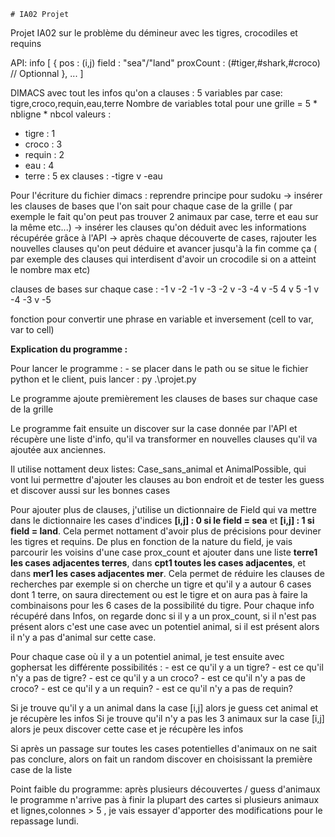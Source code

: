     # IA02 Projet 

Projet IA02 sur le problème du démineur avec les tigres, crocodiles et requins

API: 
info [ {
    pos : (i,j)
    field : "sea"/"land"
    proxCount : (#tiger,#shark,#croco) // Optionnal
},
... ]

DIMACS avec tout les infos qu'on a 
clauses : 5 variables par case: tigre,croco,requin,eau,terre
Nombre de variables total pour une grille = 5 * nbligne * nbcol
valeurs : 
- tigre : 1
- croco : 3
- requin : 2
- eau : 4
- terre : 5
ex clauses : -tigre v -eau

Pour l'écriture du fichier dimacs : reprendre principe pour sudoku 
-> insérer les clauses de bases que l'on sait pour chaque case de la grille ( par exemple le fait qu'on peut pas trouver 2 animaux par case, terre et eau sur la même etc...)
-> insérer les clauses qu'on déduit avec les informations récupérée grâce à l'API
-> après chaque découverte de cases, rajouter les nouvelles clauses qu'on peut déduire et avancer jusqu'à la fin comme ça ( par exemple des clauses qui interdisent d'avoir un crocodile si on a atteint le nombre max etc)

clauses de bases sur chaque case :
-1 v -2
-1 v -3
-2 v -3
-4 v -5
 4 v  5
-1 v -4
-3 v -5
        
fonction pour convertir une phrase en variable et inversement (cell to var, var to cell)



****Explication du programme :****

Pour lancer le programme :
    - se placer dans le path ou se situe le fichier python et le client, puis lancer : py .\projet.py

Le programme ajoute premièrement les clauses de bases sur chaque case de la grille

Le programme fait ensuite un discover sur la case donnée par l'API et récupère une liste d'info, qu'il va transformer en nouvelles clauses qu'il va ajoutée aux anciennes.

Il utilise nottament deux listes: Case_sans_animal et AnimalPossible, qui vont lui permettre d'ajouter les clauses au bon endroit et de tester les guess et discover aussi sur les bonnes cases

Pour ajouter plus de clauses, j'utilise un dictionnaire de Field qui va mettre dans le dictionnaire les cases d'indices **[i,j] : 0 si le field = sea** et **[i,j] : 1 si field = land**. Cela permet nottament d'avoir plus de précisions pour deviner les tigres et requins. De plus en fonction de la nature du field, je vais parcourir les voisins d'une case prox_count et ajouter dans une liste **terre1 les cases adjacentes terres**, dans **cpt1 toutes les cases adjacentes**, et dans **mer1 les cases adjacentes mer**. Cela permet de réduire les clauses de recherches par exemple si on cherche un tigre et qu'il y a autour 6 cases dont 1 terre, on saura directement ou est le tigre et on aura pas à faire la combinaisons pour les 6 cases  de la possibilité du tigre.
Pour chaque info récupéré dans Infos, on regarde donc si il y a un prox_count, si il n'est pas présent alors c'est une case avec un potentiel animal, si il est présent alors il n'y a pas d'animal sur cette case.

Pour chaque case où il y a un potentiel animal, je test ensuite avec gophersat les différente possibilités :
            - est ce qu'il y a un tigre?
            - est ce qu'il n'y a pas de tigre?
            - est ce qu'il y a un croco?
            - est ce qu'il n'y a pas de croco?
            - est ce qu'il y a un requin?
            - est ce qu'il n'y a pas de requin?
            
Si je trouve qu'il y a un animal dans la case [i,j] alors je guess cet animal et je récupère les infos
Si je trouve qu'il n'y a pas les 3 animaux sur la case [i,j] alors je peux discover cette case et je récupère les infos

Si après un passage sur toutes les cases potentielles d'animaux on ne sait pas conclure, alors on fait un random discover en choisissant la première case de la liste

Point faible du programme: après plusieurs découvertes / guess d'animaux le programme n'arrive pas à finir la plupart des cartes si plusieurs animaux et lignes,colonnes > 5 ,  je vais essayer d'apporter des modifications pour le repassage lundi.
    
